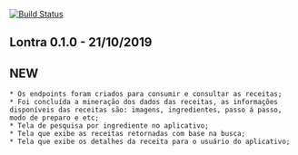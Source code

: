 [![Build Status](https://travis-ci.com/ES2-UFPI/Lontra.svg?branch=gabriel%2321)](https://travis-ci.com/ES2-UFPI/Lontra)

## Lontra 0.1.0 - 21/10/2019                                                                                                                                                                                                                                                  
## NEW
	* Os endpoints foram criados para consumir e consultar as receitas;
	* Foi concluída a mineração dos dados das receitas, as informações disponíveis das receitas são: imagens, ingredientes, passo á passo, modo de preparo e etc;
	* Tela de pesquisa por ingrediente no aplicativo;
	* Tela que exibe as receitas retornadas com base na busca;
	* Tela que exibe os detalhes da receita para o usuário do aplicativo;
